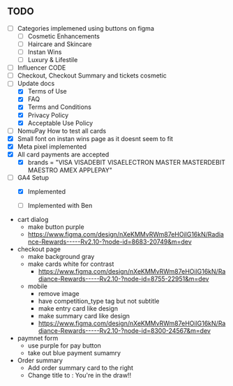 ## TODO

- [ ] Categories implemened using buttons on figma
  - [ ] Cosmetic Enhancements
  - [ ] Haircare and Skincare
  - [ ] Instan Wins
  - [ ] Luxury & Lifestile
- [ ] Influencer CODE
- [ ] Checkout, Checkout Summary and tickets cosmetic
- [ ] Update docs
  - [x] Terms of Use
  - [x] FAQ
  - [x] Terms and Conditions
  - [x] Privacy Policy
  - [x] Acceptable Use Policy
- [ ] NomuPay How to test all cards
- [x] Small font on instan wins page as it doesnt seem to fit
- [x] Meta pixel implemented
- [x] All card payments are accepted
  - [x] brands = "VISA VISADEBIT VISAELECTRON MASTER MASTERDEBIT MAESTRO AMEX APPLEPAY" 
- [ ] GA4 Setup
  - [x] Implemented
  - [ ] Implemented with Ben



- cart dialog
  - make button purple 
  - https://www.figma.com/design/nXeKMMvRWm87eHOilG16kN/Radiance-Rewards-----Rv2.10-?node-id=8683-20749&m=dev
- checkout page
  - make background gray
  - make cards white for contrast
    - https://www.figma.com/design/nXeKMMvRWm87eHOilG16kN/Radiance-Rewards-----Rv2.10-?node-id=8755-22951&m=dev
  - mobile
    - remove image
    - have competition_type tag but not subtitle
    - make entry card like design
    - make summary card like design
    - https://www.figma.com/design/nXeKMMvRWm87eHOilG16kN/Radiance-Rewards-----Rv2.10-?node-id=8300-24567&m=dev
- paymnet form
  - use purple for pay button
  - take out blue payment sumamry 
- Order summary
  - Add order summary card to the right
  - Change title to : You're in the draw!!